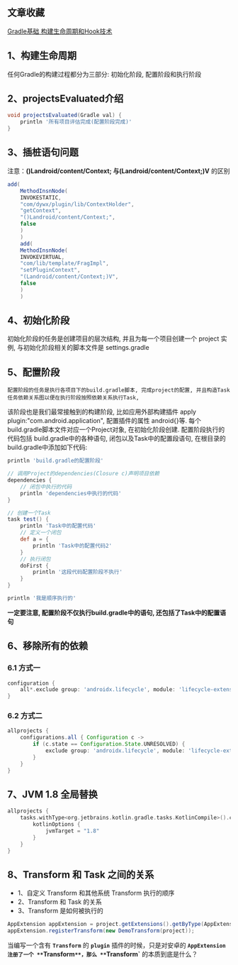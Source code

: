 ## 文章收藏

[Gradle基础 构建生命周期和Hook技术](https://juejin.cn/post/6844903607679057934)

## 1、构建生命周期

任何Gradle的构建过程都分为三部分: 初始化阶段, 配置阶段和执行阶段

## 2、projectsEvaluated介绍

```groovy
void projectsEvaluated(Gradle val) {
    println '所有项目评估完成(配置阶段完成)'
}
```

## 3、插桩语句问题

注意：**()Landroid/content/Context; 与(Landroid/content/Context;)V** 的区别

```java
add(
    MethodInsnNode(
    INVOKESTATIC,
    "com/dywx/plugin/lib/ContextHolder",
    "getContext",
    "()Landroid/content/Context;",
    false
    )
    )
    add(
    MethodInsnNode(
    INVOKEVIRTUAL,
    "com/lib/template/FragImpl",
    "setPluginContext",
    "(Landroid/content/Context;)V",
    false
    )
    )
```

## 4、初始化阶段

初始化阶段的任务是创建项目的层次结构, 并且为每一个项目创建一个 project 实例, 与初始化阶段相关的脚本文件是 settings.gradle

## 5、配置阶段

    配置阶段的任务是执行各项目下的build.gradle脚本, 完成project的配置, 并且构造Task任务依赖关系图以便在执行阶段按照依赖关系执行Task, 

该阶段也是我们最常接触到的构建阶段, 比如应用外部构建插件 apply plugin:"com.android.application", 配置插件的属性 android{}等. 每个build.gradle脚本文件对应一个Project对象, 在初始化阶段创建. 配置阶段执行的代码包括 build.gradle中的各种语句, 闭包以及Task中的配置段语句,
在根目录的build.gradle中添加如下代码:

```groovy
println 'build.gradle的配置阶段'

// 调用Project的dependencies(Closure c)声明项目依赖
dependencies {
    // 闭包中执行的代码
    println 'dependencies中执行的代码'
}

// 创建一个Task
task test() {
    println 'Task中的配置代码'
    // 定义一个闭包
    def a = {
        println 'Task中的配置代码2'
    }
    // 执行闭包
    doFirst {
        println '这段代码配置阶段不执行'
    }
}

println '我是顺序执行的'
```

**一定要注意, 配置阶段不仅执行build.gradle中的语句, 还包括了Task中的配置语句**

## 6、移除所有的依赖

### 6.1 方式一

```groovy
configuration {
    all*.exclude group: 'androidx.lifecycle', module: 'lifecycle-extensions'
}
```

### 6.2 方式二

```groovy
allprojects {
    configurations.all { Configuration c ->
        if (c.state == Configuration.State.UNRESOLVED) {
            exclude group: 'androidx.lifecycle', module: 'lifecycle-extensions'
        }
    }
}
```

## 7、JVM 1.8 全局替换

```kotlin
allprojects {
    tasks.withType<org.jetbrains.kotlin.gradle.tasks.KotlinCompile>().configureEach {
        kotlinOptions {
            jvmTarget = "1.8"
        }
    }
}
```

## 8、Transform 和 Task 之间的关系

* 1、自定义 Transform 和其他系统 Transform 执行的顺序
* 2、Transform 和 Task 的关系
* 3、Transform 是如何被执行的

```java
AppExtension appExtension = project.getExtensions().getByType(AppExtension.class);
appExtension.registerTransform(new DemoTransform(project));
```
当编写一个含有 **`Transform`** 的 **`plugin`** 插件的时候，只是对安卓的 **`AppExtension 注册了一个 **`Transform`**，那么 **`Transform`** 的本质到底是什么？
